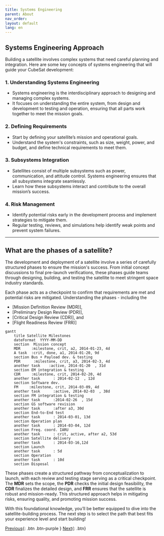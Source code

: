 ```yaml
---
title: Systems Engineering
parent: About
nav_order: 
layout: default
lang: en
---
```


## Systems Engineering Approach
Building a satellite involves complex systems that need careful planning and integration. Here are some key concepts of systems engineering that will guide your CubeSat development:

### 1. **Understanding Systems Engineering**
   - Systems engineering is the interdisciplinary approach to designing and managing complex systems.
   - It focuses on understanding the entire system, from design and development to testing and operation, ensuring that all parts work together to meet the mission goals.

### 2. **Defining Requirements**
   - Start by defining your satellite’s mission and operational goals.
   - Understand the system's constraints, such as size, weight, power, and budget, and define technical requirements to meet them.

### 3. **Subsystems Integration**
   - Satellites consist of multiple subsystems such as power, communication, and attitude control. Systems engineering ensures that all subsystems integrate seamlessly.
   - Learn how these subsystems interact and contribute to the overall mission’s success.

### 4. **Risk Management**
   - Identify potential risks early in the development process and implement strategies to mitigate them.
   - Regular testing, reviews, and simulations help identify weak points and prevent system failures.

---

##  What are the phases of a satellite?
  The development and deployment of a satellite involve a series of carefully structured phases to ensure the mission's success. From initial concept discussions to final pre-launch verifications, these phases guide teams through designing, building, and testing the satellite to meet stringent space industry standards. 
    
  Each phase acts as a checkpoint to confirm that requirements are met and potential risks are mitigated. Understanding the phases - including the
  - [Mission Definition Review (MDR)], 
  - [Preliminary Design Review (PDR)], 
  - [Critical Design Review (CDR)], and 
  - [Flight Readiness Review (FRR)] 

```mermaid
gantt
    title Satellite Milestones
    dateFormat  YYYY-MM-DD
    section  Mission concept 
    MDR     :milestone, crit, a2, 2014-01-23, 4d
    A task  :crit, done, a1, 2014-01-20, 9d
    section Bus + Payload dev. & testing
    PDR      :milestone, crit, a3, 2014-02-3, 4d
    another task    :active, 2014-01-20  , 31d
    section EM integration & testing
    CDR     :milestone, crit, 2014-02-20, 4d
    another task      : 2014-02-12  , 12d
    section Software dev.
    FM     :milestone, crit, 2014-03-09, 4d
    another task      :active, 2014-02-03  , 38d
    section FM integration & testing
    another task      :2014-02-26  , 15d
    section GS software revision
    another task      :after a3, 30d
    section End-to-End test
    another task      : 2014-03-01, 13d
    section Operation plan 
    another task      : 2014-03-04, 12d
    section Freq. coord. IARU
    another task      : crit, active, after a2, 53d
    section Satellite delivery
    another task      : 2014-03-16,12d
    section Launch
    another task      : 5d
    section Operation
    another task      : 10d
    section Disposal
```

These phases create a structured pathway from conceptualization to launch, with each review and testing stage serving as a critical checkpoint. The **MDR** sets the scope, the **PDR** checks the initial design feasibility, the **CDR** finalizes the detailed design, and **FRR** ensures that the satellite is robust and mission-ready. This structured approach helps in mitigating risks, ensuring quality, and promoting mission success.

With this foundational knowledge, you’ll be better equipped to dive into the satellite-building process. The next step is to select the path that best fits your experience level and start building!

[Previous]({{site.url}}/about/){: .btn .btn-purple }
[Next]({{site.url}}/overview/birds/obc-page){: .btn}